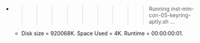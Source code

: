 * >>>>>>>>> Running inst-min-con-05-keyring-aptly.sh ...
  * Disk size = 920068K. Space Used = 4K. Runtime = 00:00:00:01.
